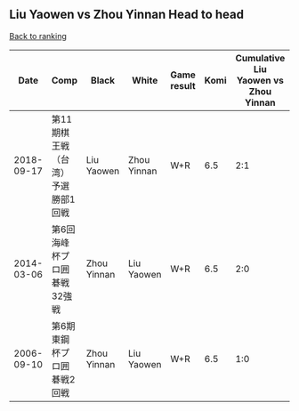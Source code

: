 ## Liu Yaowen vs Zhou Yinnan Head to head

[Back to ranking](../../index.md)




| **Date** | **Comp** | **Black** | **White** | **Game result** | **Komi** | **Cumulative Liu Yaowen vs Zhou Yinnan** | **Liu Yaowen streak** | **Zhou Yinnan streak** | 
| --- | --- | --- | --- | --- | --- | --- | --- | --- |
| 2018-09-17 | 第11期棋王戦（台湾）予選勝部1回戦 | Liu Yaowen | Zhou Yinnan | W+R | 6.5 | 2:1 | 0 | 1 | 
| 2014-03-06 | 第6回海峰杯プロ囲碁戦32強戦 | Zhou Yinnan | Liu Yaowen | W+R | 6.5 | 2:0 | 2 | 0 | 
| 2006-09-10 | 第6期東鋼杯プロ囲碁戦2回戦 | Zhou Yinnan | Liu Yaowen | W+R | 6.5 | 1:0 | 1 | 0 |





